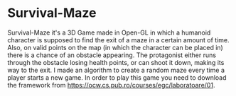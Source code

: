 # Survival-Maze
Survival-Maze it's a 3D Game made in Open-GL in which a humanoid character is supposed to find the exit of a maze in a certain amount of time. Also, on valid points on the map (in which the character can be placed in) there is a chance of an obstacle appearing. The protagonist either runs through the obstacle losing health points, or can shoot it down, making its way to the exit. I made an algorithm to create a random maze every time a player starts a new game. In order to play this game you need to download the framework from https://ocw.cs.pub.ro/courses/egc/laboratoare/01.
